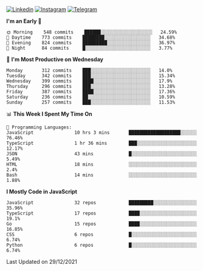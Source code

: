 [![Linkedin](https://img.shields.io/badge/-Archie-blue?style=flat-square&labelColor=gray&logo=Linkedin&logoColor=white&link=https://www.linkedin.com/in/archisdi)](https://www.linkedin.com/in/archisdi)
[![Instagram](https://img.shields.io/badge/-@archisdi-orange?style=flat-square&labelColor=gray&logo=Instagram&logoColor=white&link=https://www.instagram.com/archisdi)](https://www.instagram.com/archisdi)
[![Telegram](https://img.shields.io/badge/-aai-informational?style=flat-square&labelColor=gray&logo=telegram&logoColor=white&link=https://t.me/archisdi)](https://t.me/archisdi)

<!--START_SECTION:waka-->
**I'm an Early 🐤** 

```text
🌞 Morning    548 commits    ██████░░░░░░░░░░░░░░░░░░░   24.59% 
🌆 Daytime    773 commits    ████████░░░░░░░░░░░░░░░░░   34.68% 
🌃 Evening    824 commits    █████████░░░░░░░░░░░░░░░░   36.97% 
🌙 Night      84 commits     █░░░░░░░░░░░░░░░░░░░░░░░░   3.77%

```
📅 **I'm Most Productive on Wednesday** 

```text
Monday       312 commits    ███░░░░░░░░░░░░░░░░░░░░░░   14.0% 
Tuesday      342 commits    ███░░░░░░░░░░░░░░░░░░░░░░   15.34% 
Wednesday    399 commits    ████░░░░░░░░░░░░░░░░░░░░░   17.9% 
Thursday     296 commits    ███░░░░░░░░░░░░░░░░░░░░░░   13.28% 
Friday       387 commits    ████░░░░░░░░░░░░░░░░░░░░░   17.36% 
Saturday     236 commits    ██░░░░░░░░░░░░░░░░░░░░░░░   10.59% 
Sunday       257 commits    ███░░░░░░░░░░░░░░░░░░░░░░   11.53%

```


📊 **This Week I Spent My Time On** 

```text
💬 Programming Languages: 
JavaScript               10 hrs 3 mins       ███████████████████░░░░░░   76.46% 
TypeScript               1 hr 36 mins        ███░░░░░░░░░░░░░░░░░░░░░░   12.17% 
JSON                     43 mins             █░░░░░░░░░░░░░░░░░░░░░░░░   5.49% 
HTML                     18 mins             ░░░░░░░░░░░░░░░░░░░░░░░░░   2.4% 
Bash                     14 mins             ░░░░░░░░░░░░░░░░░░░░░░░░░   1.88%

```

**I Mostly Code in JavaScript** 

```text
JavaScript               32 repos            █████████░░░░░░░░░░░░░░░░   35.96% 
TypeScript               17 repos            ████░░░░░░░░░░░░░░░░░░░░░   19.1% 
Go                       15 repos            ████░░░░░░░░░░░░░░░░░░░░░   16.85% 
CSS                      6 repos             █░░░░░░░░░░░░░░░░░░░░░░░░   6.74% 
Python                   6 repos             █░░░░░░░░░░░░░░░░░░░░░░░░   6.74%

```



 Last Updated on 29/12/2021
<!--END_SECTION:waka-->